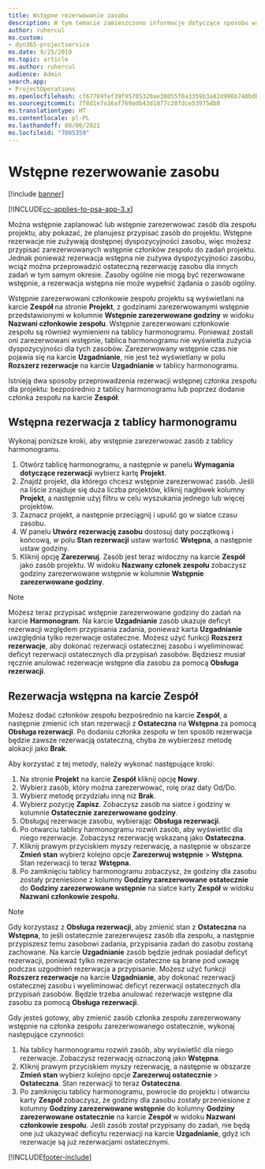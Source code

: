 ```yaml
---
title: Wstępne rezerwowanie zasobu
description: W tym temacie zamieszczono informacje dotyczące sposobu wstępnego planowania, czyli inaczej wstępnego rezerwowania, członków zespołu projektu.
author: ruhercul
ms.custom:
- dyn365-projectservice
ms.date: 9/25/2019
ms.topic: article
ms.author: ruhercul
audience: Admin
search.app:
- ProjectOperations
ms.openlocfilehash: cf67769fef39f95785320ae38055f0a3359b3a82d996b740bdb5d51e864f3d56
ms.sourcegitcommit: 7f8d1e7a16af769adb43d1877c28fdce53975db8
ms.translationtype: HT
ms.contentlocale: pl-PL
ms.lasthandoff: 08/06/2021
ms.locfileid: "7005359"
---
```

# <a name="soft-book-a-resource"></a>Wstępne rezerwowanie zasobu

[!include [banner](../includes/psa-now-project-operations.md)]

[!INCLUDE[cc-applies-to-psa-app-3.x](../includes/cc-applies-to-psa-app-3x.md)]

Można wstępnie zaplanować lub wstępnie zarezerwować zasób dla zespołu projektu, aby pokazać, że planujesz przypisać zasób do projektu. Wstępne rezerwacje nie zużywają dostępnej dyspozycyjności zasobu, więc możesz przypisać zarezerwowanych wstępnie członków zespołu do zadań projektu. Jednak ponieważ rezerwacja wstępna nie zużywa dyspozycyjności zasobu, wciąż można przeprowadzić ostateczną rezerwację zasobu dla innych zadań w tym samym okresie. Zasoby ogólne nie mogą być rezerwowane wstępnie, a rezerwacja wstępna nie może wypełnić żądania o zasób ogólny.

Wstępnie zarezerwowani członkowie zespołu projektu są wyświetlani na karcie **Zespół** na stronie **Projekt**, z godzinami zarezerwowanymi wstępnie przedstawionymi w kolumnie **Wstępnie zarezerwowane godziny** w widoku **Nazwani członkowie zespołu**. Wstępnie zarezerwowani członkowie zespołu są również wymienieni na tablicy harmonogramu. Ponieważ zostali oni zarezerwowani wstępnie, tablica harmonogramu nie wyświetla zużycia dyspozycyjności dla tych zasobów. Zarezerwowany wstępnie czas nie pojawia się na karcie **Uzgadnianie**, nie jest też wyświetlany w polu **Rozszerz rezerwacje** na karcie **Uzgadnianie** w tablicy harmonogramu. 

Istnieją dwa sposoby przeprowadzenia rezerwacji wstępnej członka zespołu dla projektu: bezpośrednio z tablicy harmonogramu lub poprzez dodanie członka zespołu na karcie **Zespół**. 

## <a name="soft-book-from-the-schedule-board"></a>Wstępna rezerwacja z tablicy harmonogramu
Wykonaj poniższe kroki, aby wstępnie zarezerwować zasób z tablicy harmonogramu. 

1. Otwórz tablicę harmonogramu, a następnie w panelu **Wymagania dotyczące rezerwacji** wybierz kartę **Projekt**.
2. Znajdź projekt, dla którego chcesz wstępnie zarezerwować zasób. Jeśli na liście znajduje się duża liczba projektów, kliknij nagłówek kolumny **Projekt**, a następnie użyj filtru w celu wyszukania jednego lub więcej projektów.
3. Zaznacz projekt, a następnie przeciągnij i upuść go w siatce czasu zasobu.
5. W panelu **Utwórz rezerwację zasobu** dostosuj daty początkową i końcową, w polu **Stan rezerwacji** ustaw wartość **Wstępna**, a następnie ustaw godziny. 
6. Kliknij opcję **Zarezerwuj**. Zasób jest teraz widoczny na karcie **Zespół** jako zasób projektu. W widoku **Nazwany członek zespołu** zobaczysz godziny zarezerwowane wstępnie w kolumnie **Wstępnie zarezerwowane godziny**.

> [!NOTE]
> Możesz teraz przypisać wstępnie zarezerwowane godziny do zadań na karcie **Harmonogram**. Na karcie **Uzgadnianie** zasób ukazuje deficyt rezerwacji względem przypisania zadania, ponieważ karta **Uzgadnianie** uwzględnia tylko rezerwacje ostateczne. Możesz użyć funkcji **Rozszerz rezerwacje**, aby dokonać rezerwacji ostatecznej zasobu i wyeliminować deficyt rezerwacji ostatecznych dla przypisań zasobów. Będziesz musiał ręcznie anulować rezerwacje wstępne dla zasobu za pomocą **Obsługa rezerwacji**.

## <a name="soft-book-on-the-team-tab"></a>Rezerwacja wstępna na karcie Zespół

Możesz dodać członków zespołu bezpośrednio na karcie **Zespół**, a następnie zmienić ich stan rezerwacji z **Ostateczna** na **Wstępna** za pomocą **Obsługa rezerwacji**. Po dodaniu członka zespołu w ten sposób rezerwacja będzie zawsze rezerwacją ostateczną, chyba że wybierzesz metodę alokacji jako **Brak**.

Aby korzystać z tej metody, należy wykonać następujące kroki:

1. Na stronie **Projekt** na karcie **Zespół** kliknij opcję **Nowy**.
2. Wybierz zasób, który można zarezerwować, rolę oraz daty Od/Do.
3. Wybierz metodę przydziału inną niż **Brak**.
4. Wybierz pozycję **Zapisz**. Zobaczysz zasób na siatce i godziny w kolumnie **Ostatecznie zarezerwowane godziny**.
5. Obsługuj rezerwacje zasobu, wybierając **Obsługa rezerwacji**.
6. Po otwarciu tablicy harmonogramu rozwiń zasób, aby wyświetlić dla niego rezerwacje. Zobaczysz rezerwację wskazaną jako **Ostateczna**.
7. Kliknij prawym przyciskiem myszy rezerwację, a następnie w obszarze **Zmień stan** wybierz kolejno opcje **Zarezerwuj wstępnie** \> **Wstępna**. Stan rezerwacji to teraz **Wstępna**.
8. Po zamknięciu tablicy harmonogramu zobaczysz, że godziny dla zasobu zostały przeniesione z kolumny **Godziny zarezerwowane ostatecznie** do **Godziny zarezerwowane wstępnie** na siatce karty **Zespół** w widoku **Nazwani członkowie zespołu**.

> [!NOTE]
> Gdy korzystasz z **Obsługa rezerwacji**, aby zmienić stan z **Ostateczna** na **Wstępna**, to jeśli ostatecznie zarezerwujesz zasób dla zespołu, a następnie przypiszesz temu zasobowi zadania, przypisania zadań do zasobu zostaną zachowane. Na karcie **Uzgadnianie** zasób będzie jednak posiadał deficyt rezerwacji, ponieważ tylko rezerwacje ostateczne są brane pod uwagę podczas uzgodnień rezerwacja a przypisanie. Możesz użyć funkcji **Rozszerz rezerwacje** na karcie **Uzgadnianie**, aby dokonać rezerwacji ostatecznej zasobu i wyeliminować deficyt rezerwacji ostatecznych dla przypisań zasobów. Będzie trzeba anulować rezerwacje wstępne dla zasobu za pomocą **Obsługa rezerwacji**.

Gdy jesteś gotowy, aby zmienić zasób członka zespołu zarezerwowany wstępnie na członka zespołu zarezerwowanego ostatecznie, wykonaj następujące czynności:

1. Na tablicy harmonogramu rozwiń zasób, aby wyświetlić dla niego rezerwacje. Zobaczysz rezerwację oznaczoną jako **Wstępna**.
2. Kliknij prawym przyciskiem myszy rezerwację, a następnie w obszarze **Zmień stan** wybierz kolejno opcje **Zarezerwuj ostatecznie** \> **Ostateczna**. Stan rezerwacji to teraz **Ostateczna**.
3. Po zamknięciu tablicy harmonogramu, powrocie do projektu i otwarciu karty **Zespół** zobaczysz, że godziny dla zasobu zostały przeniesione z kolumny **Godziny zarezerwowane wstępnie** do kolumny **Godziny zarezerwowane ostatecznie** na karcie **Zespół** w widoku **Nazwani członkowie zespołu**. Jeśli zasób został przypisany do zadań, nie będą one już ukazywać deficytu rezerwacji na karcie **Uzgadnianie**, gdyż ich rezerwacje są już rezerwacjami ostatecznymi.



[!INCLUDE[footer-include](../includes/footer-banner.md)]